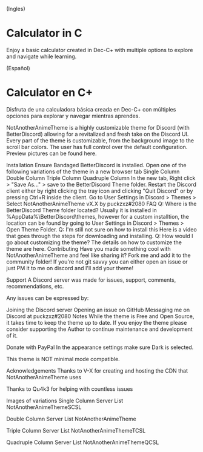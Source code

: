 (Ingles)
# Calculator in C
Enjoy a basic calculator created in Dec-C+ with multiple options to explore and navigate while learning.

(Español) 
# Calculator en C+
Disfruta de una calculadora básica creada en Dec-C+ con múltiples opciones para explorar y navegar mientras aprendes.





 

NotAnotherAnimeTheme is a highly customizable theme for Discord (with BetterDiscord) allowing for a revitalized and fresh take on the Discord UI. Every part of the theme is customizable, from the background image to the scroll bar colors. The user has full control over the default configuration. Preview pictures can be found here.

Installation
Ensure Bandaged BetterDiscord is installed.
Open one of the following variations of the theme in a new browser tab
Single Column
Double Column
Triple Column
Quadruple Column
In the new tab, Right click > "Save As..." > save to the BetterDiscord Theme folder.
Restart the Discord client either by right clicking the tray icon and clicking "Quit Discord" or by pressing Ctrl+R inside the client.
Go to User Settings in Discord > Themes > Select NotAnotherAnimeTheme vX.X by puckzxz#2080
FAQ
Q: Where is the BetterDiscord Theme folder located?
Usually it is installed in %AppData%\BetterDiscord\themes, however for a custom installtion, the location can be found by going to User Settings in Discord > Themes > Open Theme Folder.
Q: I'm still not sure on how to install this
Here is a video that goes through the steps for downloading and installing.
Q: How would I go about customizing the theme?
The details on how to customize the theme are here.
Contributing
Have you made something cool with NotAnotherAnimeTheme and feel like sharing it? Fork me and add it to the community folder! If you're not git savvy you can either open an issue or just PM it to me on discord and I'll add your theme!

Support
A Discord server was made for issues, support, comments, recommendations, etc.



Any issues can be expressed by:

Joining the Discord server
Opening an issue on GitHub
Messaging me on Discord at puckzxz#2080
Notes
While the theme is Free and Open Source, it takes time to keep the theme up to date. If you enjoy the theme please consider supporting the Author to continue maintenance and development of it.

Donate with PayPal
In the appearance settings make sure Dark is selected.

This theme is NOT minimal mode compatible.

Acknowledgements
Thanks to V-X for creating and hosting the CDN that NotAnotherAnimeTheme uses

Thanks to Qu4k3 for helping with countless issues

Images of variations
Single Column Server List
NotAnotherAnimeThemeSCSL

Double Column Server List
NotAnotherAnimeTheme

Triple Column Server List
NotAnotherAnimeThemeTCSL

Quadruple Column Server List
NotAnotherAnimeThemeQCSL
